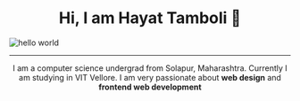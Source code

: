 <h1 align="center" > Hi, I am Hayat Tamboli 👋</h1>

![hello world](https://github.com/hayat-tamboli/hayat-tamboli/raw/master/hello-world.png)

<hr/>

<div align="center">

 

I am a computer science undergrad from Solapur, Maharashtra. Currently I am studying in VIT Vellore. I am very passionate about __web design__ and __frontend web development__
